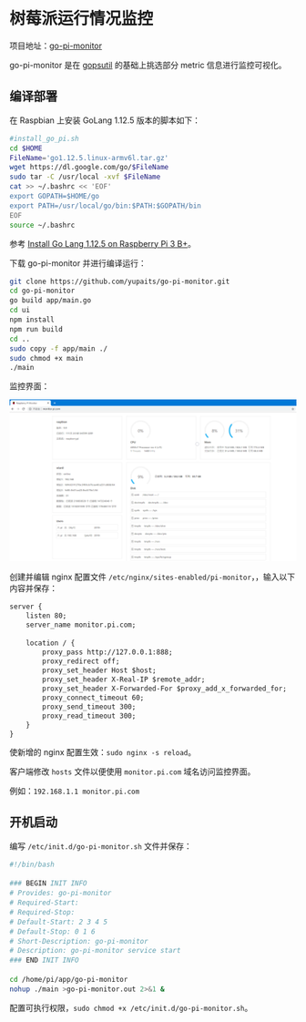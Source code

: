 # 树莓派运行情况监控

项目地址：[go-pi-monitor](https://github.com/yupaits/go-pi-monitor)

go-pi-monitor 是在 [gopsutil](https://github.com/shirou/gopsutil) 的基础上挑选部分 metric 信息进行监控可视化。

## 编译部署

在 Raspbian 上安装 GoLang 1.12.5 版本的脚本如下：

```bash
#install_go_pi.sh
cd $HOME
FileName='go1.12.5.linux-armv6l.tar.gz'
wget https://dl.google.com/go/$FileName
sudo tar -C /usr/local -xvf $FileName
cat >> ~/.bashrc << 'EOF'
export GOPATH=$HOME/go
export PATH=/usr/local/go/bin:$PATH:$GOPATH/bin
EOF
source ~/.bashrc
```

参考 [Install Go Lang 1.12.5 on Raspberry Pi 3 B+](https://gist.github.com/bigsan/c936451ed1a5b18bb8b0d7e8cc3e7212)。

下载 go-pi-monitor 并进行编译运行：

```bash
git clone https://github.com/yupaits/go-pi-monitor.git
cd go-pi-monitor
go build app/main.go
cd ui
npm install
npm run build
cd ..
sudo copy -f app/main ./
sudo chmod +x main
./main
```

监控界面：

![go-pi-monitor](/images/树莓派运行情况监控/go-pi-monitor.png)

创建并编辑 nginx 配置文件 `/etc/nginx/sites-enabled/pi-monitor`，，输入以下内容并保存：

```nginx
server {
    listen 80;
    server_name monitor.pi.com;

    location / {
        proxy_pass http://127.0.0.1:888;
        proxy_redirect off;
        proxy_set_header Host $host;
        proxy_set_header X-Real-IP $remote_addr;
        proxy_set_header X-Forwarded-For $proxy_add_x_forwarded_for;
        proxy_connect_timeout 60;
        proxy_send_timeout 300;
        proxy_read_timeout 300;
    }
}
```

使新增的 nginx 配置生效：`sudo nginx -s reload`。

客户端修改 `hosts` 文件以便使用 `monitor.pi.com` 域名访问监控界面。

例如：`192.168.1.1	monitor.pi.com`

## 开机启动

编写 `/etc/init.d/go-pi-monitor.sh` 文件并保存：

```bash
#!/bin/bash

### BEGIN INIT INFO
# Provides: go-pi-monitor
# Required-Start:
# Required-Stop:
# Default-Start: 2 3 4 5
# Default-Stop: 0 1 6
# Short-Description: go-pi-monitor
# Description: go-pi-monitor service start
### END INIT INFO

cd /home/pi/app/go-pi-monitor
nohup ./main >go-pi-monitor.out 2>&1 &
```

配置可执行权限，`sudo chmod +x /etc/init.d/go-pi-monitor.sh`。